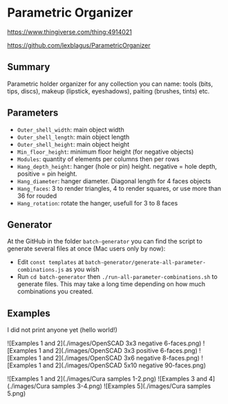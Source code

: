 

# Parametric Organizer

https://www.thingiverse.com/thing:4914021

https://github.com/lexblagus/ParametricOrganizer

## Summary

Parametric holder organizer for any collection you can name: tools (bits, tips, discs), makeup (lipstick, eyeshadows), paiting (brushes, tints) etc.


## Parameters

- `Outer_shell_width`: main object width
- `Outer_shell_length`: main object length 
- `Outer_shell_height`: main object height
- `Min_floor_height`: minimum floor height (for negative objects)
- `Modules`: quantity of elements per columns then per rows
- `Hang_depth_height`: hanger (hole or pin) height. negative = hole depth, positive = pin height. 
- `Hang_diameter`: hanger diameter. Diagonal length for 4 faces objects
- `Hang_faces`: 3 to render triangles, 4 to render squares, or use more than 36 for rouded 
- `Hang_rotation`: rotate the hanger, usefull for 3 to 8 faces


## Generator

At the GitHub in the folder `batch-generator` you can find the script to generate several files at once (Mac users only by now):

- Edit `const templates` at `batch-generator/generate-all-parameter-combinations.js` as you wish
- Run `cd batch-generator` then `./run-all-parameter-combinations.sh` to generate files. This may take a long time depending on how much combinations you created.

## Examples

I did not print anyone yet (hello world!)

![Examples 1 and 2](./images/OpenSCAD 3x3 negative 6-faces.png)
![Examples 1 and 2](./images/OpenSCAD 3x3 positive 6-faces.png)
![Examples 1 and 2](./images/OpenSCAD 3x6 negative 8-faces.png)
![Examples 1 and 2](./images/OpenSCAD 5x10 negative 90-faces.png)

![Examples 1 and 2](./images/Cura samples 1-2.png)
![Examples 3 and 4](./images/Cura samples 3-4.png)
![Examples 5](./images/Cura samples 5.png)



